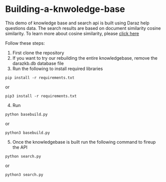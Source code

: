 # Building-a-knwoledge-base

This demo of knowledge base and search api is built using Daraz help questions data. The search results are based on document similarity cosine similarity.
To learn more about cosine similarity, please [click here](https://en.wikipedia.org/wiki/Cosine_similarity#:~:text=Cosine%20similarity%20is%20a%20measure,to%20both%20have%20length%201.)


Follow these steps:

1) First clone the repository
2) If you want to try our rebuilding the entire knowledgebase, remove the darazkb.db database file
3) Run the following to install required libraries
  ```
  pip install -r requirements.txt
  ```
  or
  ```
  pip3 install -r requirements.txt
  ```
4) Run 
  ```
  python basebuild.py
  ```
  or
  
  ```
  python3 basebuild.py
  ```
5) Once the knowledgebase is built run the following command to fireup the API
  ```
  python search.py
  ```
  or
  ```
  python3 search.py
  ```
  
